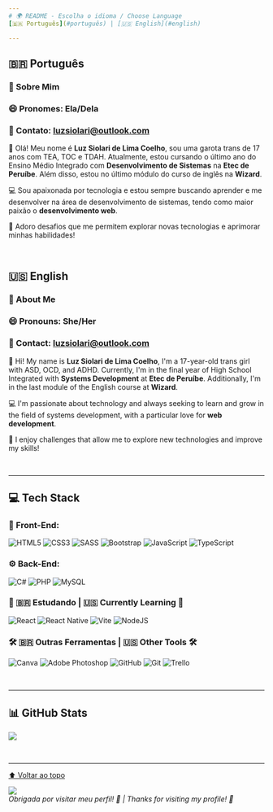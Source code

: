 ```yaml
---
# 🌍 README - Escolha o idioma / Choose Language  
[🇧🇷 Português](#português) | [🇺🇸 English](#english)  

---
```


## 🇧🇷 Português  

### 💫 Sobre Mim  

### 😄 Pronomes: Ela/Dela  
### 📧 Contato: luzsiolari@outlook.com  

👋 Olá! Meu nome é **Luz Siolari de Lima Coelho**, sou uma garota trans de 17 anos com TEA, TOC e TDAH. Atualmente, estou cursando o último ano do Ensino Médio Integrado com **Desenvolvimento de Sistemas** na **Etec de Peruíbe**. Além disso, estou no último módulo do curso de inglês na **Wizard**.  

💻 Sou apaixonada por tecnologia e estou sempre buscando aprender e me desenvolver na área de desenvolvimento de sistemas, tendo como maior paixão o **desenvolvimento web**.  

🌟 Adoro desafios que me permitem explorar novas tecnologias e aprimorar minhas habilidades!  

<br>

## 🇺🇸 English  

### 💫 About Me  

### 😄 Pronouns: She/Her  
### 📧 Contact: luzsiolari@outlook.com  

👋 Hi! My name is **Luz Siolari de Lima Coelho**, I'm a 17-year-old trans girl with ASD, OCD, and ADHD. Currently, I'm in the final year of High School Integrated with **Systems Development** at **Etec de Peruíbe**. Additionally, I'm in the last module of the English course at **Wizard**.  

💻 I'm passionate about technology and always seeking to learn and grow in the field of systems development, with a particular love for **web development**.  

🌟 I enjoy challenges that allow me to explore new technologies and improve my skills!  

<br>

---

## 💻 Tech Stack  

### 🎨 Front-End:  
![HTML5](https://img.shields.io/badge/html5-%23E34F26.svg?style=for-the-badge&logo=html5&logoColor=white) ![CSS3](https://img.shields.io/badge/css3-%231572B6.svg?style=for-the-badge&logo=css3&logoColor=white) ![SASS](https://img.shields.io/badge/SASS-hotpink.svg?style=for-the-badge&logo=SASS&logoColor=white) ![Bootstrap](https://img.shields.io/badge/bootstrap-%238511FA.svg?style=for-the-badge&logo=bootstrap&logoColor=white) ![JavaScript](https://img.shields.io/badge/javascript-%23323330.svg?style=for-the-badge&logo=javascript&logoColor=%23F7DF1E) ![TypeScript](https://img.shields.io/badge/typescript-%23007ACC.svg?style=for-the-badge&logo=typescript&logoColor=white)  

### ⚙️ Back-End:  
![C#](https://img.shields.io/badge/c%23-%23239120.svg?style=for-the-badge&logo=csharp&logoColor=white) ![PHP](https://img.shields.io/badge/php-%23777BB4.svg?style=for-the-badge&logo=php&logoColor=white) ![MySQL](https://img.shields.io/badge/mysql-4479A1.svg?style=for-the-badge&logo=mysql&logoColor=white)  

### 🌱 🇧🇷 Estudando | 🇺🇸 Currently Learning 🌱 
![React](https://img.shields.io/badge/react-%2320232a.svg?style=for-the-badge&logo=react&logoColor=%2361DAFB) ![React Native](https://img.shields.io/badge/react_native-%2320232a.svg?style=for-the-badge&logo=react&logoColor=%2361DAFB) ![Vite](https://img.shields.io/badge/vite-%23646CFF.svg?style=for-the-badge&logo=vite&logoColor=white) ![NodeJS](https://img.shields.io/badge/node.js-6DA55F?style=for-the-badge&logo=node.js&logoColor=white)  

### 🛠️ 🇧🇷 Outras Ferramentas | 🇺🇸 Other Tools 🛠️
![Canva](https://img.shields.io/badge/Canva-%2300C4CC.svg?style=for-the-badge&logo=Canva&logoColor=white) ![Adobe Photoshop](https://img.shields.io/badge/adobe%20photoshop-%2331A8FF.svg?style=for-the-badge&logo=adobe%20photoshop&logoColor=white) ![GitHub](https://img.shields.io/badge/github-%23121011.svg?style=for-the-badge&logo=github&logoColor=white) ![Git](https://img.shields.io/badge/git-%23F05033.svg?style=for-the-badge&logo=git&logoColor=white) ![Trello](https://img.shields.io/badge/Trello-%23026AA7.svg?style=for-the-badge&logo=Trello&logoColor=white)  

<br>

---

## 📊 GitHub Stats  

![](https://github-readme-stats.vercel.app/api/top-langs/?username=Luz-Coelho&theme=dark&hide_border=false&include_all_commits=false&count_private=false&layout=compact)  

<br>

---

[⬆️ Voltar ao topo](#-readme---escolha-o-idioma--choose-language)  

[![](https://visitcount.itsvg.in/api?id=Luz-Coelho&icon=0&color=0)](https://visitcount.itsvg.in)  
*Obrigada por visitar meu perfil! 💖 | Thanks for visiting my profile! 💖*  
